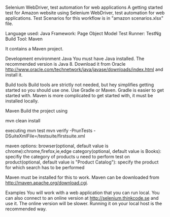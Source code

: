 Selenium WebDriver, test automation for web applications
A getting started test for Amazon website using Selenium WebDriver, test automation for web applications.
Test Scenarios for this workflow is in "amazon scenarios.xlsx" file.

Language used: Java
Framework: Page Object Model
Test Runner: TestNg
Build Tool: Maven


It contains a Maven project.

Development environment
Java
You must have Java installed. The recommended version is Java 8. Download it from Oracle http://www.oracle.com/technetwork/java/javase/downloads/index.html and install it.

Build tools
Build tools are strictly not needed, but hey simplifies getting started so you should use one. Use Gradle or Maven. Gradle is easier to get started with. Maven is more complicated to get started with, it must be installed locally.

Maven
Build the project using

mvn clean install

executing mvn test
mvn verify -PrunTests -DSuiteXmlFile=/testsuite/firstsuite.xml

maven options:
browser(optional, default value is chrome):chrome,firefox,ie,edge
category(optional, default value is Books): specifiy the category of products u need to perform test on
product(optional, default value is "Product Catalog"): specify the product for which search has to be performed


Maven must be installed for this to work. Maven can be downloaded from http://maven.apache.org/download.cgi.

Examples
You will work with a web application that you can run local. You can also connect to an online version at http://selenium.thinkcode.se and use it. The online version will be slower. Running it on your local host is the recommended way.

